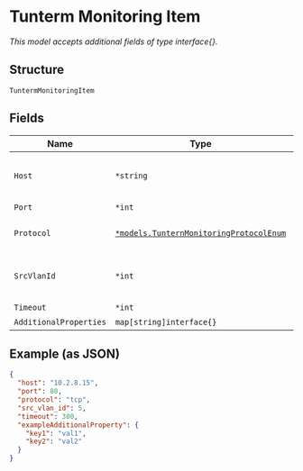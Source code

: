 
# Tunterm Monitoring Item

*This model accepts additional fields of type interface{}.*

## Structure

`TuntermMonitoringItem`

## Fields

| Name | Type | Tags | Description |
|  --- | --- | --- | --- |
| `Host` | `*string` | Optional | can be ip, ipv6, hostname<br>**Constraints**: *Minimum Length*: `1` |
| `Port` | `*int` | Optional | when `protocol`==`tcp` |
| `Protocol` | [`*models.TunternMonitoringProtocolEnum`](../../doc/models/tuntern-monitoring-protocol-enum.md) | Optional | enum: `arp`, `ping`, `tcp`<br>**Constraints**: *Minimum Length*: `1` |
| `SrcVlanId` | `*int` | Optional | optional source for the monitoring check, vlan_id configured in tunterm_other_ip_configs |
| `Timeout` | `*int` | Optional | **Default**: `300` |
| `AdditionalProperties` | `map[string]interface{}` | Optional | - |

## Example (as JSON)

```json
{
  "host": "10.2.8.15",
  "port": 80,
  "protocol": "tcp",
  "src_vlan_id": 5,
  "timeout": 300,
  "exampleAdditionalProperty": {
    "key1": "val1",
    "key2": "val2"
  }
}
```

